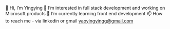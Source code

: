 👋 Hi, I’m Yingying
👀 I’m interested in full stack development and working on Microsoft products
🌱 I’m currently learning front end development
📫 How to reach me - via linkedin or gmail yaoyingyingg@gmail.com

<!---
yingying96/yingying96 is a ✨ special ✨ repository because its `README.md` (this file) appears on your GitHub profile.
You can click the Preview link to take a look at your changes.
--->
